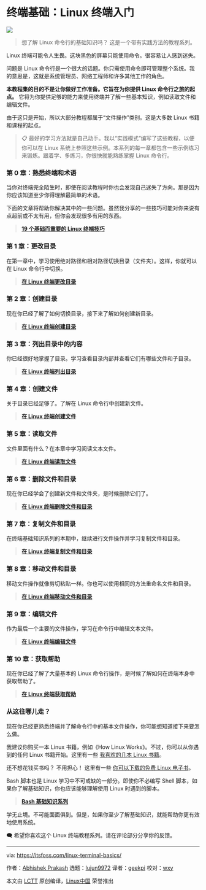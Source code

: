 [#]: subject: "Getting Started With Linux Terminal"
[#]: via: "https://itsfoss.com/linux-terminal-basics/"
[#]: author: "Abhishek Prakash https://itsfoss.com/author/abhishek/"
[#]: collector: "lujun9972"
[#]: translator: "geekpi"
[#]: reviewer: "wxy"
[#]: publisher: "wxy"
[#]: url: "https://linux.cn/article-16104-1.html"

终端基础：Linux 终端入门
======

![][0]

> 想了解 Linux 命令行的基础知识吗？ 这是一个带有实践方法的教程系列。

Linux 终端可能令人生畏。这块黑色的屏幕只能使用命令。很容易让人感到迷失。

问题是 Linux 命令行是一个很大的话题。你只需使用命令即可管理整个系统。我的意思是，这就是系统管理员、网络工程师和许多其他工作的角色。

**本教程集的目的不是让你做好工作准备。它旨在为你提供 Linux 命令行之旅的起点。** 它将为你提供足够的能力来使用终端并了解一些基本知识，例如读取文件和编辑文件。

由于这只是开始，所以大部分教程都属于“文件操作”类别。这是大多数 Linux 书籍和课程的起点。

> 📋 最好的学习方法就是自己动手。我以“实践模式”编写了这些教程，以便你可以在 Linux 系统上参照这些示例。本系列的每一章都包含一些示例练习来锻炼。跟着学、多练习，你很快就能熟练掌握 Linux 命令行。

### 第 0 章：熟悉终端和术语

当你对终端完全陌生时，即使在阅读教程时你也会发现自己迷失了方向。那是因为你应该知道至少你得理解最简单的术语。

下面的文章将帮助你解决其中的一些问题。虽然我分享的一些技巧可能对你来说有点超前或不太有用，但你会发现很多有用的东西。

> **[19 个基础而重要的 Linux 终端技巧][1]**

### 第 1 章：更改目录

在第一章中，学习使用绝对路径和相对路径切换目录（文件夹）。这样，你就可以在 Linux 命令行中切换。

> **[在 Linux 终端更改目录][2]**

### 第 2 章：创建目录

现在你已经了解了如何切换目录，接下来了解如何创建新目录。

> **[在 Linux 终端创建目录][3]**

### 第 3 章：列出目录中的内容

你已经很好地掌握了目录。学习查看目录内部并查看它们有哪些文件和子目录。

> **[在 Linux 终端列出目录][4]**

### 第 4 章：创建文件

关于目录已经足够了。了解在 Linux 命令行中创建新文件。

> **[在 Linux 终端创建文件][5]**

### 第 5 章：读取文件

文件里面有什么？在本章中学习阅读文本文件。

> **[在 Linux 终端读取文件][6]**

### 第 6 章：删除文件和目录

现在你已经学会了创建新文件和文件夹，是时候删除它们了。

> **[在 Linux 终端删除文件和目录][7]**

### 第 7 章：复制文件和目录

在终端基础知识系列的本期中，继续进行文件操作并学习复制文件和目录。

> **[在 Linux 终端复制文件和目录][8]**

### 第 8 章：移动文件和目录

移动文件操作就像剪切粘贴一样。你也可以使用相同的方法重命名文件和目录。

> **[在 Linux 终端移动文件和目录][9]**

### 第 9 章：编辑文件

作为最后一个主要的文件操作，学习在命令行中编辑文本文件。

> **[在 Linux 终端编辑文件][10]**

### 第 10 章：获取帮助

现在你已经了解了大量基本的 Linux 命令行操作，是时候了解如何在终端本身中获取帮助了。

> **[在 Linux 终端获取帮助][11]**

### 从这往哪儿走？

现在你已经更熟悉终端并了解命令行中的基本文件操作，你可能想知道接下来要怎么做。

我建议你购买一本 Linux 书籍，例如《How Linux Works》。不过，你可以从你遇到的任何 Linux 书籍开始。这里有一些 [我喜欢的几本 Linux 书籍][12]。

还不想花钱买书吗？ 不用担心！ 这里有一些 [你可以下载的免费 Linux 电子书][13]。

Bash 脚本也是 Linux 学习中不可或缺的一部分。即使你不必编写 Shell 脚本，如果你了解基础知识，你也应该能够理解使用 Linux 时遇到的脚本。

> **[Bash 基础知识系列][14]**

学无止境。不可能面面俱到。但是，如果你至少了解基础知识，就能帮助你更有效地使用系统。

🗨 希望你喜欢这个 Linux 终端教程系列。请在评论部分分享你的反馈。

--------------------------------------------------------------------------------

via: https://itsfoss.com/linux-terminal-basics/

作者：[Abhishek Prakash][a]
选题：[lujun9972][b]
译者：[geekpi](https://github.com/geekpi)
校对：[wxy](https://github.com/wxy)

本文由 [LCTT](https://github.com/LCTT/TranslateProject) 原创编译，[Linux中国](https://linux.cn/) 荣誉推出

[a]: https://itsfoss.com/author/abhishek/
[b]: https://github.com/lujun9972
[1]: https://itsfoss.com/basic-terminal-tips-ubuntu/
[2]: https://itsfoss.com/change-directories/
[3]: https://linux.cn/article-15595-1.html
[4]: https://itsfoss.com/list-directory-content/
[5]: https://linux.cn/article-15643-1.html
[6]: https://itsfoss.com/view-file-contents/
[7]: https://linux.cn/article-15809-1.html
[8]: https://linux.cn/article-16053-1.html
[9]: https://itsfoss.com/move-files-linux/
[10]: https://itsfoss.com/edit-files-linux/
[11]: https://itsfoss.com/linux-command-help/
[12]: https://itsfoss.com/best-linux-books/
[13]: https://itsfoss.com/learn-linux-for-free/
[14]: https://itsfoss.com/tag/bash-basics/
[0]: https://img.linux.net.cn/data/attachment/album/202308/18/091651g2hm56ps68k65bhc.jpg